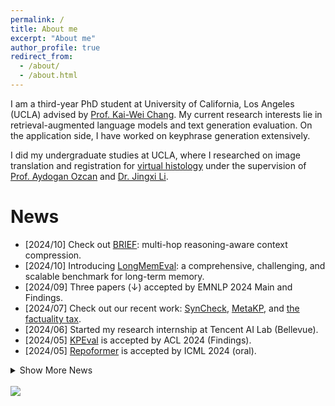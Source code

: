 ```yaml
---
permalink: /
title: About me
excerpt: "About me"
author_profile: true
redirect_from: 
  - /about/
  - /about.html
---
```


I am a third-year PhD student at University of California, Los Angeles (UCLA) advised by [Prof. Kai-Wei Chang](http://web.cs.ucla.edu/~kwchang/). My current research interests lie in retrieval-augmented language models and text generation evaluation. On the application side, I have worked on keyphrase generation extensively.

I did my undergraduate studies at UCLA, where I researched on image translation and registration for [virtual histology](https://www.nature.com/articles/s41377-021-00674-8) under the supervision of [Prof. Aydogan Ozcan](https://www.ee.ucla.edu/aydogan-ozcan/) and [Dr. Jingxi Li](https://sites.google.com/view/ljxi). 

News
====
* [2024/10] Check out [BRIEF](https://github.com/JasonForJoy/BRIEF): multi-hop reasoning-aware context compression.
* [2024/10] Introducing [LongMemEval](https://github.com/xiaowu0162/LongMemEval): a comprehensive, challenging, and scalable benchmark for long-term memory.
* [2024/09] Three papers (↓) accepted by EMNLP 2024 Main and Findings.
* [2024/07] Check out our recent work: [SynCheck](https://arxiv.org/abs/2406.13692), [MetaKP](https://arxiv.org/abs/2407.00191), and [the factuality tax](https://arxiv.org/abs/2407.00377).
* [2024/06] Started my research internship at Tencent AI Lab (Bellevue).
* [2024/05] [KPEval](https://arxiv.org/abs/2303.15422) is accepted by ACL 2024 (Findings).
* [2024/05] [Repoformer](https://repoformer.github.io/) is accepted by ICML 2024 (oral).

<details>
<summary>Show More News</summary>
<ul>
<li>[2024/03] Introducing <a href="https://repoformer.github.io/">Repoformer</a>: efficient and effective repository-level code completion.</li>
<li>[2023/10] <a href="https://arxiv.org/abs/2310.06374">Rethinking seq2seq PLMs for kpgen</a> has been accepted by EMNLP 2023.</li>
<li>[2023/07] Started my applied scientist internship at AWS.</li>
<li>[2023/03] Introducing <a href="https://arxiv.org/abs/2303.15422">KPEval</a>, a new framework for evaluating keyphrase systems.</li>
<li>[2022/10] <a href="https://aclanthology.org/2022.findings-emnlp.49/">Low resource kpgen</a> has been accepted by EMNLP 2022 (Findings).</li>
<li>[2022/09] Started working as a PhD student in the <a href="http://web.cs.ucla.edu/~kwchang/members/">UCLA NLP Group</a>.</li>
</ul>
</details>

<br />
<a href="https://clustrmaps.com/site/1bw2e" title="Visit tracker"><img src="//www.clustrmaps.com/map_v2.png?d=YEXbU0ztNHSLCXRZZYQ1EhkrUToe0dYoB34LhCgU-xU&cl=ffffff"></a>

